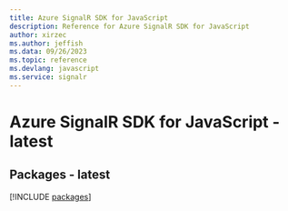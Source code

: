 ```yaml
---
title: Azure SignalR SDK for JavaScript
description: Reference for Azure SignalR SDK for JavaScript
author: xirzec
ms.author: jeffish
ms.data: 09/26/2023
ms.topic: reference
ms.devlang: javascript
ms.service: signalr
---
```

# Azure SignalR SDK for JavaScript - latest
## Packages - latest
[!INCLUDE [packages](signalr-index.md)]